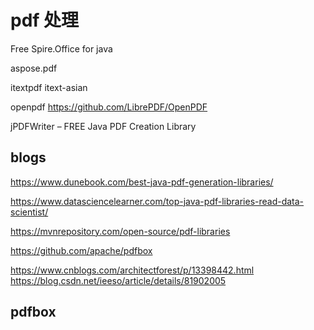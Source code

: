 # pdf 处理

Free Spire.Office for java

aspose.pdf

itextpdf
itext-asian

openpdf https://github.com/LibrePDF/OpenPDF

jPDFWriter – FREE Java PDF Creation Library


## blogs

https://www.dunebook.com/best-java-pdf-generation-libraries/


https://www.datasciencelearner.com/top-java-pdf-libraries-read-data-scientist/


https://mvnrepository.com/open-source/pdf-libraries

https://github.com/apache/pdfbox

https://www.cnblogs.com/architectforest/p/13398442.html
https://blog.csdn.net/ieeso/article/details/81902005

## pdfbox

